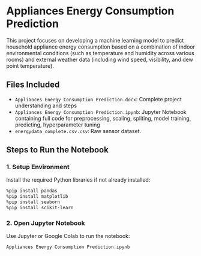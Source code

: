 
# Appliances Energy Consumption Prediction

This project focuses on developing a machine learning model to predict household appliance energy consumption based on a combination of indoor environmental conditions (such as temperature and humidity across various rooms) and external weather data (including wind speed, visibility, and dew point temperature).

## Files Included
- `Appliances Energy Consumption Prediction.docx`: Complete project understanding and steps 
- `Appliances Energy Consumption Prediction.ipynb`: Jupyter Notebook containing full code for preprocessing, scaling, spliting, model training, predicting, hyperparameter tuning
- `energydata_complete.csv.csv`: Raw sensor dataset.

## Steps to Run the Notebook

### 1. Setup Environment
Install the required Python libraries if not already installed:
```bash
%pip install pandas
%pip install matplotlib
%pip install seaborn
%pip install scikit-learn
```

### 2. Open Jupyter Notebook
Use Jupyter or Google Colab to run the notebook:
```bash
Appliances Energy Consumption Prediction.ipynb
```

